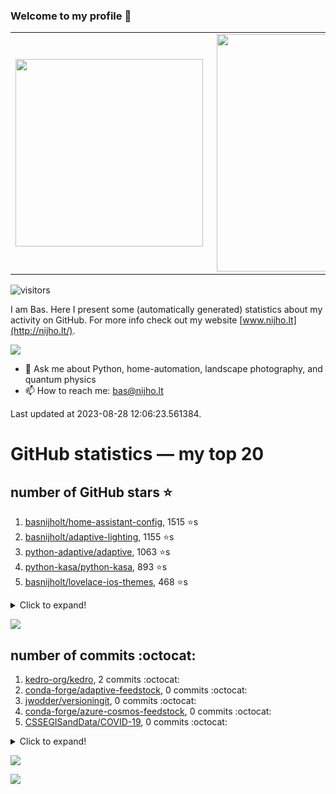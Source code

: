 ### Welcome to my profile 👋

<center>
  <table>
    <tr>
        <td><img width="300px" align="left" src="https://github-readme-stats.vercel.app/api/top-langs/?username=basnijholt&hide=TeX,Jupyter%20Notebook&layout=compact&theme=radical" /></td>
        <td><img align='right' src="https://github-readme-stats.vercel.app/api?username=basnijholt&show_icons=true&theme=radical" width="380"></td>
    </tr>
  </table>
</center>

![visitors](https://visitor-badge.glitch.me/badge?page_id=basnijholt.visitor-badge)

I am Bas. Here I present some (automatically generated) statistics about my activity on GitHub. For more info check out my website [www.nijho.lt](http://nijho.lt/).

![](https://www.nijho.lt/authors/admin/avatar_hu9e60e4b9bc120dfb6a666009f2878da6_182107_250x250_fill_q90_lanczos_center.jpg)

- 💬 Ask me about Python, home-automation, landscape photography, and quantum physics
- 📫 How to reach me: bas@nijho.lt

Last updated at 2023-08-28 12:06:23.561384.

# GitHub statistics — my top 20

## number of GitHub stars ⭐️

1. [basnijholt/home-assistant-config](https://github.com/basnijholt/home-assistant-config/), 1515 ⭐️s
2. [basnijholt/adaptive-lighting](https://github.com/basnijholt/adaptive-lighting/), 1155 ⭐️s
3. [python-adaptive/adaptive](https://github.com/python-adaptive/adaptive/), 1063 ⭐️s
4. [python-kasa/python-kasa](https://github.com/python-kasa/python-kasa/), 893 ⭐️s
5. [basnijholt/lovelace-ios-themes](https://github.com/basnijholt/lovelace-ios-themes/), 468 ⭐️s
<details><summary>Click to expand!</summary>

6. [basnijholt/lovelace-ios-dark-mode-theme](https://github.com/basnijholt/lovelace-ios-dark-mode-theme/), 422 ⭐️s
7. [basnijholt/miflora](https://github.com/basnijholt/miflora/), 359 ⭐️s
8. [basnijholt/rsync-time-machine.py](https://github.com/basnijholt/rsync-time-machine.py/), 339 ⭐️s
9. [topocm/topocm_content](https://github.com/topocm/topocm_content/), 247 ⭐️s
10. [basnijholt/home-assistant-streamdeck-yaml](https://github.com/basnijholt/home-assistant-streamdeck-yaml/), 135 ⭐️s
11. [basnijholt/home-assistant-macbook-touch-bar](https://github.com/basnijholt/home-assistant-macbook-touch-bar/), 92 ⭐️s
12. [basnijholt/markdown-code-runner](https://github.com/basnijholt/markdown-code-runner/), 75 ⭐️s
13. [kwant-project/kwant](https://github.com/kwant-project/kwant/), 75 ⭐️s
14. [basnijholt/home-assistant-streamdeck-yaml-addon](https://github.com/basnijholt/home-assistant-streamdeck-yaml-addon/), 47 ⭐️s
15. [basnijholt/aiokef](https://github.com/basnijholt/aiokef/), 32 ⭐️s
16. [basnijholt/thesis-cover](https://github.com/basnijholt/thesis-cover/), 26 ⭐️s
17. [basnijholt/instacron](https://github.com/basnijholt/instacron/), 20 ⭐️s
18. [basnijholt/adaptive-scheduler](https://github.com/basnijholt/adaptive-scheduler/), 18 ⭐️s
19. [basnijholt/addon-otmonitor](https://github.com/basnijholt/addon-otmonitor/), 16 ⭐️s
20. [kwant-project/kwant-tutorial-2016](https://github.com/kwant-project/kwant-tutorial-2016/), 13 ⭐️s

</details>

![](https://github.com/basnijholt/basnijholt/raw/main/stars_over_time.png)

## number of commits :octocat:

1. [kedro-org/kedro](https://github.com/kedro-org/kedro/), 2 commits :octocat:
2. [conda-forge/adaptive-feedstock](https://github.com/conda-forge/adaptive-feedstock/), 0 commits :octocat:
3. [jwodder/versioningit](https://github.com/jwodder/versioningit/), 0 commits :octocat:
4. [conda-forge/azure-cosmos-feedstock](https://github.com/conda-forge/azure-cosmos-feedstock/), 0 commits :octocat:
5. [CSSEGISandData/COVID-19](https://github.com/CSSEGISandData/COVID-19/), 0 commits :octocat:
<details><summary>Click to expand!</summary>

6. [custom-components/pyscript](https://github.com/custom-components/pyscript/), 0 commits :octocat:
7. [holoviz/panel](https://github.com/holoviz/panel/), 0 commits :octocat:
8. [grantjenks/python-sortedcollections](https://github.com/grantjenks/python-sortedcollections/), 0 commits :octocat:
9. [basnijholt/adaptive-scheduler](https://github.com/basnijholt/adaptive-scheduler/), 0 commits :octocat:
10. [jupyter/jupyter-sphinx](https://github.com/jupyter/jupyter-sphinx/), 0 commits :octocat:
11. [binder-project/binder-build-core](https://github.com/binder-project/binder-build-core/), 0 commits :octocat:
12. [basnijholt/azure-agent-jupyter-minimal-notebook](https://github.com/basnijholt/azure-agent-jupyter-minimal-notebook/), 0 commits :octocat:
13. [NVIDIA/ipyparaview](https://github.com/NVIDIA/ipyparaview/), 0 commits :octocat:
14. [conda-forge/qcodes-feedstock](https://github.com/conda-forge/qcodes-feedstock/), 0 commits :octocat:
15. [codechimp-org/ha-menu](https://github.com/codechimp-org/ha-menu/), 0 commits :octocat:
16. [bdraco/ulid-transform](https://github.com/bdraco/ulid-transform/), 0 commits :octocat:
17. [conda-forge/smesh-feedstock](https://github.com/conda-forge/smesh-feedstock/), 0 commits :octocat:
18. [telegraphic/hickle](https://github.com/telegraphic/hickle/), 0 commits :octocat:
19. [basnijholt/home-assistant-streamdeck-yaml](https://github.com/basnijholt/home-assistant-streamdeck-yaml/), 0 commits :octocat:
20. [facebook/Ax](https://github.com/facebook/Ax/), 0 commits :octocat:

</details>

![](https://github.com/basnijholt/basnijholt/raw/main/commits_per_hour.png)

![](https://github.com/basnijholt/basnijholt/raw/main/commits_per_weekday.png)

